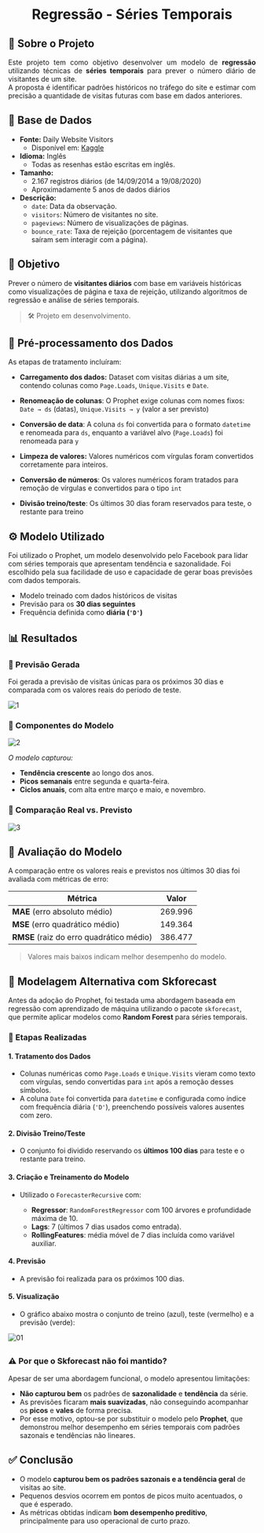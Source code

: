 <h1 align="center"> Regressão - Séries Temporais </h1>

## 🧠 Sobre o Projeto

<div align="justify">

Este projeto tem como objetivo desenvolver um modelo de **regressão** utilizando técnicas de **séries temporais** para prever o número diário de visitantes de um site.  
A proposta é identificar padrões históricos no tráfego do site e estimar com precisão a quantidade de visitas futuras com base em dados anteriores.

</div>

##

## 📂 Base de Dados

- **Fonte:** Daily Website Visitors  
  - Disponível em: [Kaggle](https://www.kaggle.com/datasets/bobnau/daily-website-visitors)
- **Idioma:** Inglês
  - Todas as resenhas estão escritas em inglês.
- **Tamanho:**
  - 2.167 registros diários (de 14/09/2014 a 19/08/2020)
  - Aproximadamente 5 anos de dados diários
- **Descrição:**
  - `date`: Data da observação.
  - `visitors`: Número de visitantes no site.
  - `pageviews`: Número de visualizações de páginas.
  - `bounce_rate`: Taxa de rejeição (porcentagem de visitantes que saíram sem interagir com a página).
##

## 🎯 Objetivo

Prever o número de **visitantes diários** com base em variáveis históricas como visualizações de página e taxa de rejeição, utilizando algoritmos de regressão e análise de séries temporais.

> 🛠 Projeto em desenvolvimento.

##

## 🧹 Pré-processamento dos Dados

As etapas de tratamento incluíram:

* **Carregamento dos dados:**
  Dataset com visitas diárias a um site, contendo colunas como `Page.Loads`, `Unique.Visits` e `Date`.

* **Renomeação de colunas**:
  O Prophet exige colunas com nomes fixos:
  `Date → ds` (datas), `Unique.Visits → y` (valor a ser previsto)

* **Conversão de data**:
  A coluna `ds` foi convertida para o formato `datetime` e renomeada para `ds`, enquanto a variável alvo (`Page.Loads`) foi renomeada para `y`

* **Limpeza de valores:**
  Valores numéricos com vírgulas foram convertidos corretamente para inteiros.
  
* **Conversão de números**:
  Os valores numéricos foram tratados para remoção de vírgulas e convertidos para o tipo `int`

* **Divisão treino/teste**:
  Os últimos 30 dias foram reservados para teste, o restante para treino
  
##

## ⚙️ Modelo Utilizado

Foi utilizado o Prophet, um modelo desenvolvido pelo Facebook para lidar com séries temporais que apresentam tendência e sazonalidade. Foi escolhido pela sua facilidade de uso e capacidade de gerar boas previsões com dados temporais.

* Modelo treinado com dados históricos de visitas
* Previsão para os **30 dias seguintes**
* Frequência definida como **diária (`'D'`)**

##

## 📊 Resultados

### 🔹 Previsão Gerada

Foi gerada a previsão de visitas únicas para os próximos 30 dias e comparada com os valores reais do período de teste.

![1](https://github.com/user-attachments/assets/009346fd-5482-44b0-a40f-c5e7ed42ac11)

### 🔹 Componentes do Modelo

![2](https://github.com/user-attachments/assets/ff52c083-5d4d-45ba-9239-66fe05c0eec8)

*O modelo capturou:*

* **Tendência crescente** ao longo dos anos.
* **Picos semanais** entre segunda e quarta-feira.
* **Ciclos anuais**, com alta entre março e maio, e novembro.

### 🔹 Comparação Real vs. Previsto

![3](https://github.com/user-attachments/assets/ca241829-de1a-4caa-83d2-00643471dc95)

##

## 📏 Avaliação do Modelo

A comparação entre os valores reais e previstos nos últimos 30 dias foi avaliada com métricas de erro:

| Métrica                                  | Valor |
| ---------------------------------------- | ------- |
| **MAE** (erro absoluto médio)            | 269.996 |
| **MSE** (erro quadrático médio)          | 149.364 |
| **RMSE** (raiz do erro quadrático médio) | 386.477 |

> Valores mais baixos indicam melhor desempenho do modelo.
##

## 🔄 Modelagem Alternativa com Skforecast

Antes da adoção do Prophet, foi testada uma abordagem baseada em regressão com aprendizado de máquina utilizando o pacote `skforecast`, que permite aplicar modelos como **Random Forest** para séries temporais.

### 📌 Etapas Realizadas

#### 1. **Tratamento dos Dados**

* Colunas numéricas como `Page.Loads` e `Unique.Visits` vieram como texto com vírgulas, sendo convertidas para `int` após a remoção desses símbolos.
* A coluna `Date` foi convertida para `datetime` e configurada como índice com frequência diária (`'D'`), preenchendo possíveis valores ausentes com zero.

#### 2. **Divisão Treino/Teste**

* O conjunto foi dividido reservando os **últimos 100 dias** para teste e o restante para treino.

#### 3. **Criação e Treinamento do Modelo**

* Utilizado o `ForecasterRecursive` com:

  * **Regressor**: `RandomForestRegressor` com 100 árvores e profundidade máxima de 10.
  * **Lags**: 7 (últimos 7 dias usados como entrada).
  * **RollingFeatures**: média móvel de 7 dias incluída como variável auxiliar.

#### 4. **Previsão**

* A previsão foi realizada para os próximos 100 dias.

#### 5. **Visualização**

* O gráfico abaixo mostra o conjunto de treino (azul), teste (vermelho) e a previsão (verde):

![01](https://github.com/user-attachments/assets/28128ff8-e6e3-4ad6-b680-837d9271b130)

##

### ⚠️ Por que o Skforecast não foi mantido?

Apesar de ser uma abordagem funcional, o modelo apresentou limitações:

* **Não capturou bem** os padrões de **sazonalidade** e **tendência** da série.
* As previsões ficaram **mais suavizadas**, não conseguindo acompanhar os **picos** e **vales** de forma precisa.
* Por esse motivo, optou-se por substituir o modelo pelo **Prophet**, que demonstrou melhor desempenho em séries temporais com padrões sazonais e tendências não lineares.

##

## ✅ Conclusão

* O modelo **capturou bem os padrões sazonais e a tendência geral** de visitas ao site.
* Pequenos desvios ocorrem em pontos de picos muito acentuados, o que é esperado.
* As métricas obtidas indicam **bom desempenho preditivo**, principalmente para uso operacional de curto prazo.

